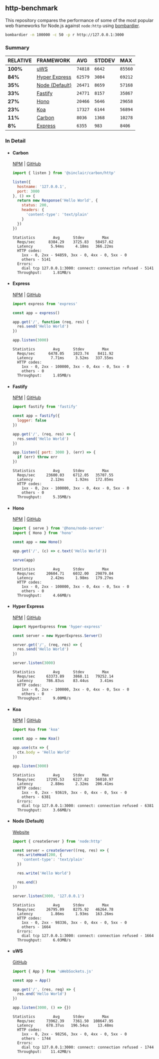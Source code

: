 ## http-benchmark

This repository compares the performance of some of the most popular web frameworks for Node.js against `node:http` using [bombardier](https://github.com/codesenberg/bombardier).

```bash
bombardier -n 100000 -c 50 -p r http://127.0.0.1:3000
```

### Summary

| RELATIVE | FRAMEWORK | AVG | STDDEV | MAX |
| :--- | :--- | :--- | :--- | :--- |
| **100%** | [uWS](#uws) | `74818` | `6642` | `85560` |
| **84%** | [Hyper Express](#hyper-express) | `62579` | `3084` | `69212` |
| **35%** | [Node (Default)](#node-default) | `26471` | `8659` | `57168` |
| **33%** | [Fastify](#fastify) | `24771` | `8157` | `35867` |
| **27%** | [Hono](#hono) | `20466` | `5646` | `29658` |
| **23%** | [Koa](#koa) | `17327` | `6144` | `56894` |
| **11%** | [Carbon](#carbon) | `8036` | `1368` | `10278` |
| **8%** | [Express](#express) | `6355` | `983` | `8406` |


### In Detail

- #### Carbon
  [NPM](https://npmjs.com/@sinclair/carbon) | [GitHub](https://github.com/sinclairzx81/carbon)
  ```js
  import { listen } from '@sinclair/carbon/http'

  listen({
    hostname: '127.0.0.1',
    port: 3000
  }, () => {
    return new Response('Hello World', {
      status: 200,
      headers: {
        'content-type': 'text/plain'
      }
    })
  })
  ```

  ```
  Statistics        Avg      Stdev        Max
    Reqs/sec      8384.29    3725.83   58457.62
    Latency        5.94ms     4.18ms   366.22ms
    HTTP codes:
      1xx - 0, 2xx - 94859, 3xx - 0, 4xx - 0, 5xx - 0
      others - 5141
    Errors:
      dial tcp 127.0.0.1:3000: connect: connection refused - 5141
    Throughput:     1.81MB/s
  ```

- #### Express
  [NPM](https://npmjs.com/express) | [GitHub](https://github.com/expressjs/express)
  ```js
  import express from 'express'

  const app = express()

  app.get('/', function (req, res) {
    res.send('Hello World')
  })

  app.listen(3000)
  ```

  ```
  Statistics        Avg      Stdev        Max
    Reqs/sec      6478.05    1023.74    8411.92
    Latency        7.71ms     3.52ms   337.55ms
    HTTP codes:
      1xx - 0, 2xx - 100000, 3xx - 0, 4xx - 0, 5xx - 0
      others - 0
    Throughput:     1.85MB/s
  ```

- #### Fastify
  [NPM](https://npmjs.com/fastify) | [GitHub](https://github.com/fastify/fastify)
  ```js
  import fastify from 'fastify'

  const app = fastify({
    logger: false
  })

  app.get('/', (req, res) => {
    res.send('Hello World')
  })

  app.listen({ port: 3000 }, (err) => {
    if (err) throw err
  })
  ```

  ```
  Statistics        Avg      Stdev        Max
    Reqs/sec     23600.03    6712.05   35707.55
    Latency        2.12ms     1.92ms   172.85ms
    HTTP codes:
      1xx - 0, 2xx - 100000, 3xx - 0, 4xx - 0, 5xx - 0
      others - 0
    Throughput:     5.35MB/s
  ```

- #### Hono
  [NPM](https://npmjs.com/hono) | [GitHub](https://github.com/honojs/hono)
  ```js
  import { serve } from '@hono/node-server'
  import { Hono } from 'hono'

  const app = new Hono()

  app.get('/', (c) => c.text('Hello World'))

  serve(app)
  ```

  ```
  Statistics        Avg      Stdev        Max
    Reqs/sec     20604.71    6032.00   29879.84
    Latency        2.42ms     1.98ms   179.27ms
    HTTP codes:
      1xx - 0, 2xx - 100000, 3xx - 0, 4xx - 0, 5xx - 0
      others - 0
    Throughput:     4.66MB/s
  ```

- #### Hyper Express
  [NPM](https://npmjs.com/hyper-express) | [GitHub](https://github.com/kartikk221/hyper-express)
  ```js
  import HyperExpress from 'hyper-express'

  const server = new HyperExpress.Server()

  server.get('/', (req, res) => {
    res.send('Hello World')
  })

  server.listen(3000)
  ```

  ```
  Statistics        Avg      Stdev        Max
    Reqs/sec     63373.89    3868.11   79252.14
    Latency      786.83us    83.44us     3.41ms
    HTTP codes:
      1xx - 0, 2xx - 100000, 3xx - 0, 4xx - 0, 5xx - 0
      others - 0
    Throughput:     9.00MB/s
  ```

- #### Koa
  [NPM](https://npmjs.com/koa) | [GitHub](https://github.com/koajs/koa)
  ```js
  import Koa from 'koa'

  const app = new Koa()

  app.use(ctx => {
    ctx.body = 'Hello World'
  })

  app.listen(3000)
  ```

  ```
  Statistics        Avg      Stdev        Max
    Reqs/sec     17295.53    6227.82   56010.97
    Latency        2.88ms     2.32ms   206.41ms
    HTTP codes:
      1xx - 0, 2xx - 93619, 3xx - 0, 4xx - 0, 5xx - 0
      others - 6381
    Errors:
      dial tcp 127.0.0.1:3000: connect: connection refused - 6381
    Throughput:     3.66MB/s
  ```

- #### Node (Default)
  [Website](https://nodejs.org/api/http.html)
  ```js
  import { createServer } from 'node:http'

  const server = createServer((req, res) => {
    res.writeHead(200, {
      'content-type': 'text/plain'
    })

    res.write('Hello World')

    res.end()
  })

  server.listen(3000, '127.0.0.1')
  ```

  ```
  Statistics        Avg      Stdev        Max
    Reqs/sec     26795.09    8275.92   46264.78
    Latency        1.86ms     1.93ms   163.26ms
    HTTP codes:
      1xx - 0, 2xx - 98336, 3xx - 0, 4xx - 0, 5xx - 0
      others - 1664
    Errors:
      dial tcp 127.0.0.1:3000: connect: connection refused - 1664
    Throughput:     6.03MB/s
  ```

- #### uWS
  [GitHub](https://github.com/uNetworking/uWebSockets.js)
  ```js
  import { App } from 'uWebSockets.js'

  const app = App()

  app.get('/', (res, req) => {
    res.end('Hello World')
  })

  app.listen(3000, () => {})
  ```

  ```
  Statistics        Avg      Stdev        Max
    Reqs/sec     73962.39    7361.50  108647.95
    Latency      678.37us   196.54us    13.48ms
    HTTP codes:
      1xx - 0, 2xx - 98256, 3xx - 0, 4xx - 0, 5xx - 0
      others - 1744
    Errors:
      dial tcp 127.0.0.1:3000: connect: connection refused - 1744
    Throughput:    11.42MB/s
  ```


